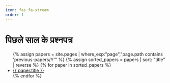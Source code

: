 ```yaml
---
icon: fas fa-stream
order: 1
---
```


# पिछले साल के प्रश्नपत्र

<ul>
{% assign papers = site.pages | where_exp:"page","page.path contains 'previous-papers/Y'" %}
{% assign sorted_papers = papers | sort: "title" | reverse %}
{% for paper in sorted_papers %}
  <li><a href="{{ paper.url }}">{{ paper.title }}</a></li>
{% endfor %}
</ul>
